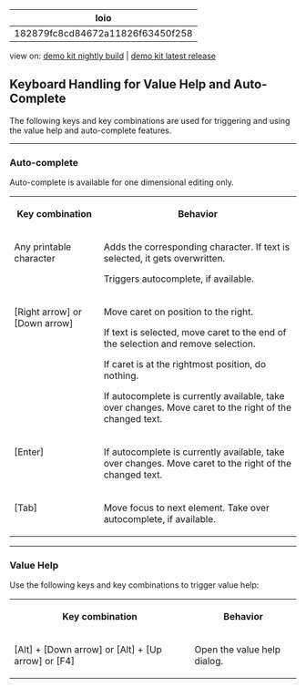 <!-- loio182879fc8cd84672a11826f63450f258 -->

| loio |
| -----|
| 182879fc8cd84672a11826f63450f258 |

<div id="loio">

view on: [demo kit nightly build](https://openui5nightly.hana.ondemand.com/topic/182879fc8cd84672a11826f63450f258) | [demo kit latest release](https://sdk.openui5.org/topic/182879fc8cd84672a11826f63450f258)</div>

## Keyboard Handling for Value Help and Auto-Complete

The following keys and key combinations are used for triggering and using the value help and auto-complete features.

***

### Auto-complete

Auto-complete is available for one dimensional editing only.


<table>
<tr>
<th valign="top">

Key combination



</th>
<th valign="top">

Behavior



</th>
</tr>
<tr>
<td valign="top">

Any printable character



</td>
<td valign="top">

Adds the corresponding character. If text is selected, it gets overwritten.

Triggers autocomplete, if available.



</td>
</tr>
<tr>
<td valign="top">

[Right arrow\] or [Down arrow\]



</td>
<td valign="top">

Move caret on position to the right.

If text is selected, move caret to the end of the selection and remove selection.

If caret is at the rightmost position, do nothing.

If autocomplete is currently available, take over changes. Move caret to the right of the changed text.



</td>
</tr>
<tr>
<td valign="top">

[Enter\]



</td>
<td valign="top">

If autocomplete is currently available, take over changes. Move caret to the right of the changed text.



</td>
</tr>
<tr>
<td valign="top">

[Tab\]



</td>
<td valign="top">

Move focus to next element. Take over autocomplete, if available.



</td>
</tr>
</table>

***

### Value Help

Use the following keys and key combinations to trigger value help:


<table>
<tr>
<th valign="top">

Key combination



</th>
<th valign="top">

Behavior



</th>
</tr>
<tr>
<td valign="top">

 [Alt\] + [Down arrow\]  or  [Alt\] + [Up arrow\]  or [F4\] 



</td>
<td valign="top">

Open the value help dialog.



</td>
</tr>
</table>

